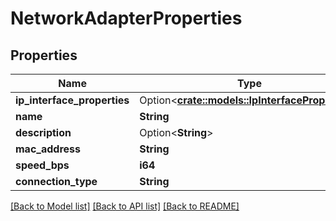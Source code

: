 # NetworkAdapterProperties

## Properties

Name | Type | Description | Notes
------------ | ------------- | ------------- | -------------
**ip_interface_properties** | Option<[**crate::models::IpInterfaceProperties**](IPInterfaceProperties.md)> |  | [optional]
**name** | **String** |  | 
**description** | Option<**String**> |  | 
**mac_address** | **String** |  | 
**speed_bps** | **i64** |  | 
**connection_type** | **String** |  | 

[[Back to Model list]](../README.md#documentation-for-models) [[Back to API list]](../README.md#documentation-for-api-endpoints) [[Back to README]](../README.md)


